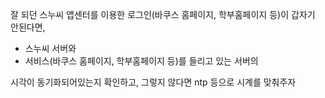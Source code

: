 잘 되던 스누씨 앱센터를 이용한 로그인(바쿠스 홈페이지, 학부홈페이지 등)이 갑자기 안된다면,

* 스누씨 서버와
* 서비스(바쿠스 홈페이지, 학부홈페이지 등)를 들리고 있는 서버의

시각이 동기화되어있는지 확인하고, 그렇지 않다면 ntp 등으로 시계를 맞춰주자
